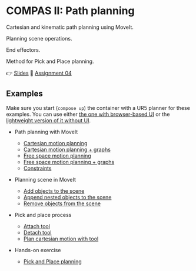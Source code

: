 # COMPAS II: Path planning

Cartesian and kinematic path planning using MoveIt.

Planning scene operations.

End effectors.

Method for Pick and Place planning.

👉 [Slides](lecture_05.pdf)
📜 [Assignment 04](assignment_04/README.md)

## Examples

Make sure you start (`compose up`) the container with a UR5 planner for these examples. You can use
either [the one with browser-based UI](../docker/moveit/docker-compose.yml) or
the [lightweight version of it without UI](../docker/ur5-planner/docker-compose.yml).

* Path planning with MoveIt
  * [Cartesian motion planning](01_plan_cartesian_motion_ros_loader.py)
  * [Cartesian motion planning + graphs](02_plan_cartesian_motion_ros_loader_viz.py)
  * [Free space motion planning](03_plan_motion_ros_loader.py)
  * [Free space motion planning + graphs](04_plan_motion_ros_loader_viz.py)
  * [Constraints](05_constraints.py)

* Planning scene in MoveIt
  * [Add objects to the scene](07_add_collision_mesh.py)
  * [Append nested objects to the scene](08_append_collision_meshes.py)
  * [Remove objects from the scene](09_remove_collision_mesh.py)

* Pick and place process
  * [Attach tool](10_attach_tool.py)
  * [Detach tool](11_detach_tool.py)
  * [Plan cartesian motion with tool](12_plan_cartesian_motion_with_attached_tool.py)

* Hands-on exercise
  * [Pick and Place planning](15_pick_and_place.ghx)
